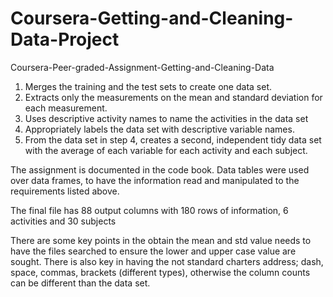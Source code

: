 # Coursera-Getting-and-Cleaning-Data-Project
Coursera-Peer-graded-Assignment-Getting-and-Cleaning-Data

1. Merges the training and the test sets to create one data set.
2. Extracts only the measurements on the mean and standard deviation for each measurement.
3. Uses descriptive activity names to name the activities in the data set
4. Appropriately labels the data set with descriptive variable names.
5. From the data set in step 4, creates a second, independent tidy data set with the average of each variable for each activity and each subject.

The assignment is documented in the code book. Data tables were used over data frames, to have the information read and manipulated to the requirements listed above.

The final file has 88 output columns with 180 rows of information, 6 activities and 30 subjects

 There are some key points in the obtain the mean and std value needs to have the files searched to ensure the lower and upper case value are sought. There is also key in having the not standard charters address; dash, space, commas, brackets (different types), otherwise the column counts can be different than the data set.
